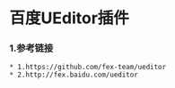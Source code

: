 # 百度UEditor插件

### 1.参考链接
><!--百度 UEditor-->

    * 1.https://github.com/fex-team/ueditor
    * 2.http://fex.baidu.com/ueditor




